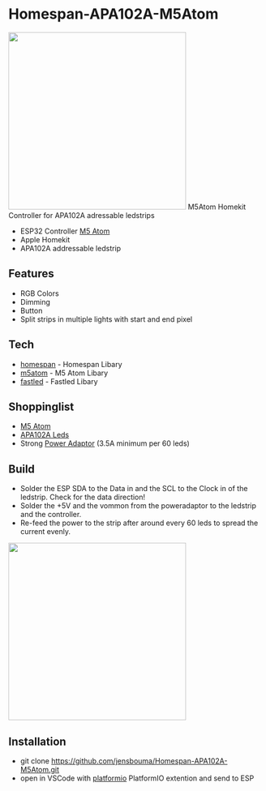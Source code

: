 # Homespan-APA102A-M5Atom
<img src="https://github.com/jensbouma/Homespan-APA102A-M5Atom/raw/master/docs/img/result.jpg" width="350">
M5Atom Homekit Controller for APA102A adressable ledstrips

- ESP32 Controller [M5 Atom]
- Apple Homekit
- APA102A addressable ledstrip

## Features
- RGB Colors
- Dimming
- Button
- Split strips in multiple lights with start and end pixel

## Tech
- [homespan] - Homespan Libary
- [m5atom] - M5 Atom Libary
- [fastled] - Fastled Libary

## Shoppinglist
- [M5 Atom]
- [APA102A Leds]
- Strong [Power Adaptor] (3.5A minimum per 60 leds)

## Build
- Solder the ESP SDA to the Data in and the SCL to the Clock in of the ledstrip. Check for the data direction!
- Solder the +5V and the vommon from the poweradaptor to the ledstrip and the controller.
- Re-feed the power to the strip after around every 60 leds to spread the current evenly.

<img src="https://github.com/jensbouma/Homespan-APA102A-M5Atom/raw/master/docs/img/APA102.jpg" width="350">

## Installation

- git clone https://github.com/jensbouma/Homespan-APA102A-M5Atom.git
- open in VSCode with [platformio] PlatformIO extention and send to ESP

[//]: # (These are reference links used in the body of this note and get stripped out when the markdown processor does its job. There is no need to format nicely because it shouldn't be seen. Thanks SO - http://stackoverflow.com/questions/4823468/store-comments-in-markdown-syntax)

   [homespan]: <https://github.com/HomeSpan/HomeSpan>
   [m5atom]: <https://github.com/m5stack/M5Atom>
   [M5 Atom]: <https://amzn.to/3KWhmu4>
   [APA102A Leds]: <https://amzn.to/41mFc9m>
   [Power Adaptor]: <https://amzn.to/3MTSaXU>
   [fastled]: <https://github.com/FastLED/FastLED>
   [platformio]: <https://platformio.org>
>
